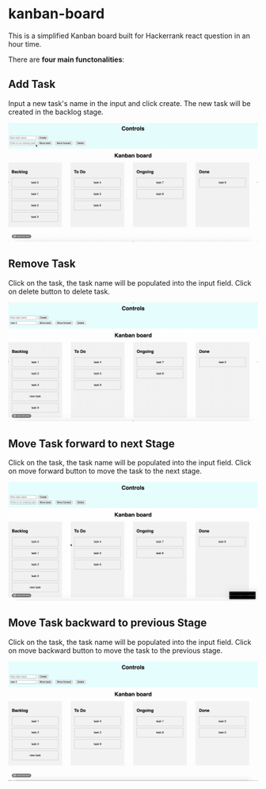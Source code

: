 # kanban-board

This is a simplified Kanban board built for Hackerrank react question in an hour time.

There are **four main functonalities**:

## Add Task

Input a new task's name in the input and click create. The new task will be created in the backlog stage.

![Alt Text](https://github.com/dingxuan92/kanban-board/blob/master/demo/new_task.gif)

## Remove Task

Click on the task, the task name will be populated into the input field. Click on delete button to delete task.

![Alt Text](https://github.com/dingxuan92/kanban-board/blob/master/demo/delete_task.gif)

## Move Task forward to next Stage

Click on the task, the task name will be populated into the input field. Click on move forward button to move the task to the next stage. 

![Alt Text](https://github.com/dingxuan92/kanban-board/blob/master/demo/moveforward.gif)

## Move Task backward to previous Stage

Click on the task, the task name will be populated into the input field. Click on move backward button to move the task to the previous stage.

![Alt Text](https://github.com/dingxuan92/kanban-board/blob/master/demo/movebackward.gif)
